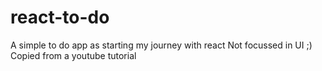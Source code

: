 # react-to-do
A simple to do app as starting my journey with react 
Not focussed in UI ;)
Copied from a youtube tutorial
